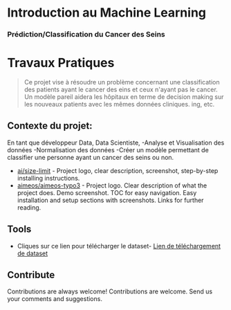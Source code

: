 # Introduction au Machine Learning
### Prédiction/Classification du Cancer des Seins


# Travaux Pratiques
> Ce projet vise à résoudre un problème concernant une classification des patients ayant le cancer des eins et ceux n'ayant pas le cancer. Un modèle pareil aidera les hôpitaux en terme de decision making sur les nouveaux patients avec les mêmes données cliniques.
ing, etc.

## Contexte du projet:


En tant que développeur Data, Data Scientiste, -Analyse et Visualisation des données -Normalisation des données -Créer un modèle permettant de classifier une personne ayant un cancer des seins ou non.

- [ai/size-limit](https://github.com/ai/size-limit#readme) - Project logo, clear description, screenshot, step-by-step installing instructions.
- [aimeos/aimeos-typo3](https://github.com/aimeos/aimeos-typo3#readme) - Project logo. Clear description of what the project does. Demo screenshot. TOC for easy navigation. Easy installation and setup sections with screenshots. Links for further reading.


## Tools

- Cliques sur ce lien pour télécharger le dataset- [Lien de téléchargement de dataset](https://www.kaggle.com/datasets/merishnasuwal/breast-cancer-prediction-dataset/) 

## Contribute

Contributions are always welcome!
Contributions are welcome. Send us your comments and suggestions.
